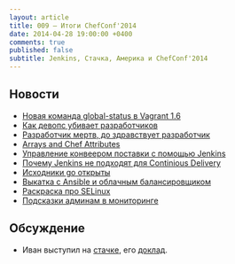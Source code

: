 ```yaml
---
layout: article
title: 009 — Итоги ChefConf'2014
date: 2014-04-28 19:00:00 +0400
comments: true
published: false
subtitle: Jenkins, Стачка, Америка и ChefConf'2014
---
```


## Новости
* [Новая команда global-status в Vagrant 1.6](http://www.vagrantup.com/blog/feature-preview-vagrant-1-6-global-status.html)
* [Как девопс убивает разработчиков](http://jeffknupp.com/blog/2014/04/15/how-devops-is-killing-the-developer/)
* [Разработчик мертв, до здравствует разработчик](http://www.paperplanes.de/2014/4/17/the-developer-is-dead.html)
* [Arrays and Chef Attributes](https://coderanger.net/2013/06/arrays-and-chef/)
* [Управление конвеером поставки с помощью Jenkins](http://www.infoq.com/articles/orch-pipelines-jenkins)
* [Почему Jenkins не подходят для Continious Delivery](http://www.cloudsidekick.com/blog/stretch-armstrong.html)
* [Исходники go открыты](http://www.go.cd/)
* [Выкатка с Ansible и облачным балансировщиком](http://developer.rackspace.com/blog/rolling-deployments-with-ansible-and-cloud-load-balancers.html)
* [Раскраска про SELinux](https://github.com/mairin/selinux-coloring-book)
* [Подсказки админам в
  мониторинге](http://riltsken.github.io/devops/infrastructure/monitoring/2014/04/19/making-runbooks-more-useful-by-exposing-them-through-monitoring.html)

## Обсуждение

* Иван выступил на [стачкe](http://nastachku.ru/), его [доклад](http://www.slideshare.net/evtuhovich/nastachku-33507860).
